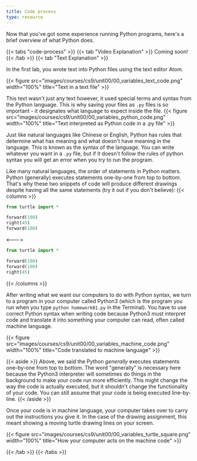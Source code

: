 ```yaml
---
title: Code process
type: resource
---
```


Now that you've got some experience running Python programs, here's a brief overview of what Python does.

{{< tabs "code-process" >}}
{{< tab "Video Explanation" >}}
Coming soon!
{{< /tab >}}
{{< tab "Text Explanation" >}}

In the first lab, you wrote text into Python files using the text editor Atom.

{{< figure src="images/courses/cs9/unit00/00_variables_text_code.png" width="100%" title="Text in a text file" >}}

This text wasn't just any text however, it used special terms and syntax from the Python language. This is why
saving your files as `.py` files is so important - it designates what language to expect inside the file. 
{{< figure src="images/courses/cs9/unit00/00_variables_python_code.png" width="100%" title="Text interpreted as Python code in a .py file" >}}

Just like natural languages like Chinese or English, Python has rules that determine what has meaning and what doesn't
have meaning in the language. This is known as the syntax of the language. You can write whatever you want in a `.py`
file, but if it doesn't follow the rules of python syntax you will get an error when you try to run the program.

Like many natural languages, the order of statements in Python matters. Python (generally) executes statements one-by-one
from top to bottom. That's why these two snippets of code will produce different drawings despite having all the same
statements (try it out if you don't believe):
{{< columns >}}
```python
from turtle import *

forward(100)
right(45)
forward(100)
```

<--->

```python
from turtle import *

forward(100)
forward(100)
right(45)
```
{{< /columns >}}

After writing what we want our computers to do with Python syntax, we turn to a program in your computer
called Python3 (which is the program you run when you type `python homework01.py` in the Terminal). You have
to use correct Python syntax when writing code because Python3 must interpret code and translate it into
something your computer can read, often called machine language.

{{< figure src="images/courses/cs9/unit00/00_variables_machine_code.png" width="100%" title="Code translated to machine language" >}}

{{< aside >}}
Above, we said the Python *generally* executes statements one-by-one from top to bottom. The word "generally"
is necessary here because the Python3 interpreter will sometimes do things in the background to make your 
code run more efficiently. This might change the way the code is actually executed, but it shouldn't change
the functionality of your code. You can still assume that your code is being executed line-by-line.
{{< /aside >}}

Once your code is in machine language, your computer takes over to carry out the instructions you give it. In the case of the
drawing assignment, this meant showing a moving turtle drawing lines on your screen.

{{< figure src="images/courses/cs9/unit00/00_variables_turtle_square.png" width="100%" title="How your computer acts on the machine code" >}}

{{< /tab >}}
{{< /tabs >}}
